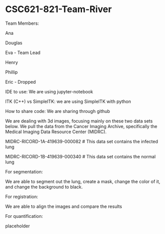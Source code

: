 # CSC621-821-Team-River

Team Members:  

Ana	 

Douglas	

Eva	  - Team Lead 

Henry	

Phillip


Eric	- Dropped

IDE to use: We are using jupyter-notebook

ITK (C++) vs SimpleITK: we are using SimpleITK with python

How to share code: We are sharing through github



We are dealing with 3d images, focusing mainly on these two data sets below. We pull the data from the Cancer Imaging Archive, specifically the Medical Imaging Data Resource Center (MIDRC).

MIDRC-RICORD-1A-419639-000082 # This data set contains the infected lung

MIDRC-RICORD-1B-419639-000340 # This data set contains the normal lung

For segmentation:

We are able to segment out the lung, create a mask, change the color of it, and change the background to black.

For registration:

We are able to align the images and compare the results

For quantification:

placeholder

